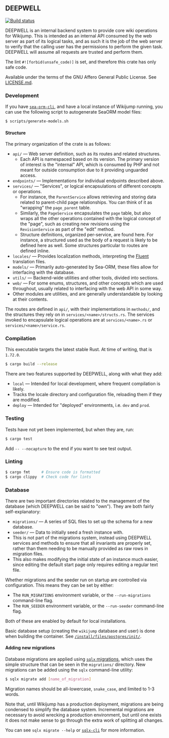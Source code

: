 ## DEEPWELL

<p>
  <a href="https://github.com/scpwiki/wikijump/actions?query=workflow%3A%22%5Bdeepwell%5D+Rust%22">
    <img src="https://github.com/scpwiki/wikijump/workflows/%5Bdeepwell%5D%20Rust/badge.svg"
         alt="Build status">
  </a>

  <!-- TODO publish to crates.io
  <a href="https://docs.rs/deepwell">
    <img src="https://docs.rs/deepwell/badge.svg"
         alt="docs.rs link">
  </a>
  -->
</p>

DEEPWELL is an internal backend system to provide core wiki operations for Wikijump.
This is intended as an internal API consumed by the web server as part of its logical tasks,
and as such it is the job of the web server to verify that the calling user has the permissions
to perform the given task. DEEPWELL will assume all requests are trusted and perform them.

The lint `#![forbid(unsafe_code)]` is set, and therefore this crate has only safe code.

Available under the terms of the GNU Affero General Public License. See [LICENSE.md](LICENSE.md).

### Development

If you have [`sea-orm-cli`](https://www.sea-ql.org/SeaORM/docs/generate-entity/sea-orm-cli/), and have a local instance of Wikijump running, you can use the following script to autogenerate SeaORM model files:

```sh
$ scripts/generate-models.sh
```

#### Structure

The primary organization of the crate is as follows:

* `api/` &mdash; Web server definition, such as its routes and related structures.
  * Each API is namespaced based on its version. The primary version of interest is the "internal" API, which is consumed by PHP and not meant for outside consumption due to it providing unguarded access.
* `endpoints/` &mdash; Implementations for individual endpoints described above.
* `services/` &mdash; "Services", or logical encapsulations of different concepts or operations.
  * For instance, the `ParentService` allows retrieving and storing data related to parent-child page relationships. You can think of it as "wrapping" the `page_parent` table.
  * Similarly, the `PageService` encapsulates the `page` table, but also wraps all the other operations contained with the logical concept of the "page", such as creating new revisions using the `RevisionService` as part of the "edit" method.
  * Structure definitions, organized per-service, are found here. For instance, a structured used as the body of a request is likely to be defined here as well. Some structures particular to routes are defined inline.
* `locales/` &mdash; Provides localization methods, interpreting the [Fluent](https://projectfluent.org/) translation files.
* `models/` &mdash; Primarily auto-generated by Sea-ORM, these files allow for interfacing with the database.
* `utils/` &mdash; Backend-wide utilities and other tools, divided into sections.
* `web/` &mdash; For some enums, structures, and other concepts which are used throughout, usually related to interfacing with the web API in some way.
* Other modules are utilities, and are generally understandable by looking at their contents.

The routes are defined in `api/`, with their implementations in `methods/`, and the structures they rely on in `services/<name>/structs.rs`. The services invoked to encapsulate logical operations are at `services/<name>.rs` or `services/<name>/service.rs`.

### Compilation

This executable targets the latest stable Rust. At time of writing, that is `1.72.0`.

```sh
$ cargo build --release
```

There are two features supported by DEEPWELL, along with what they add:

* `local` &mdash; Intended for local development, where frequent compilation is likely.
 * Tracks the locale directory and configuration file, reloading them if they are modified.
* `deploy` &mdash; Intended for "deployed" environments, i.e. `dev` and `prod`.

### Testing

Tests have not yet been implemented, but when they are, run:

```sh
$ cargo test
```

Add `-- --nocapture` to the end if you want to see test output.

### Linting

```sh
$ cargo fmt     # Ensure code is formatted
$ cargo clippy  # Check code for lints
```

### Database

There are two important directories related to the management of the database (which DEEPWELL can be said to "own"). They are both fairly self-explanatory:

* `migrations/` &mdash; A series of SQL files to set up the schema for a new database.
* `seeder/` &mdash; Data to initially seed a fresh instance with.
 * This is not part of the migrations system, instead using DEEPWELL services and methods to ensure that all invariants are properly set, rather than them needing to be manually provided as raw rows in migration files.
 * This also makes modifying the initial state of an instance much easier, since editing the default start page only requires editing a regular text file.

Whether migrations and the seeder run on startup are controlled via configuration. This means they can be set by either:
* The `RUN_MIGRATIONS` environment variable, or the `--run-migrations` command-line flag.
* The `RUN_SEEDER` environment variable, or the `--run-seeder` command-line flag.

Both of these are enabled by default for local installations.

Basic database setup (creating the `wikijump` database and user) is done when building the container. See [`/install/files/postgres/init/`](https://github.com/scpwiki/wikijump/tree/develop/install/files/postgres/init).

#### Adding new migrations

Database migrations are applied using [`sqlx` migrations](https://docs.rs/sqlx/latest/sqlx/macro.migrate.html), which uses the simple structure that can be seen in the `migrations/` directory. New migrations can be added using the `sqlx` command-line utility:

```sh
$ sqlx migrate add [name_of_migration]
```

Migration names should be all-lowercase, `snake_case`, and limited to 1-3 words.

Note that, until Wikijump has a production deployment, migrations are being condensed to simplify the database system. Incremental migrations are necessary to avoid wrecking a production environment, but until one exists it does not make sense to go through the extra work of splitting all changes.

You can see `sqlx migrate --help` or [`sqlx-cli`](https://crates.io/crates/sqlx-cli) for more information.
